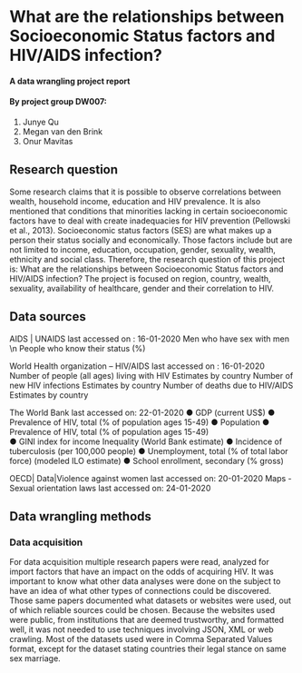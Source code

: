 # What are the relationships between Socioeconomic Status factors and HIV/AIDS infection?
#### A data wrangling project report
#### By project group DW007:
 1. Junye Qu
 2. Megan van den Brink
 3. Onur Mavitas

## Research question
Some research claims that it is possible to observe correlations between wealth, household income, education and HIV prevalence. It is also mentioned that conditions that minorities lacking in certain socioeconomic factors have to deal with create inadequacies for HIV prevention (Pellowski et al., 2013). Socioeconomic status factors (SES) are what makes up a person their status socially and economically. Those factors include but are not limited to income, education, occupation, gender, sexuality, wealth, ethnicity and social class. Therefore, the research question of this project is:
What are the relationships between Socioeconomic Status factors and HIV/AIDS infection?
The project is focused on region, country, wealth, sexuality, availability of healthcare, gender and their correlation to HIV.

## Data sources
AIDS | UNAIDS last accessed on : 16-01-2020
Men who have sex with men \n
People who know their status (%)

World Health organization – HIV/AIDS last accessed on : 16-01-2020
Number of people (all ages) living with HIV Estimates by country
Number of new HIV infections Estimates by country
Number of deaths due to HIV/AIDS Estimates by country

The World Bank last accessed on: 22-01-2020
● GDP (current US$)
● Prevalence of HIV, total (% of population ages 15-49)
● Population
● Prevalence of HIV, total (% of population ages 15-49)         
● GINI index for income Inequality (World Bank estimate)
● Incidence of tuberculosis (per 100,000 people)
● Unemployment, total (% of total labor force) (modeled ILO estimate)
● School enrollment, secondary (% gross)

OECD| Data|Violence against women last accessed on: 20-01-2020 
Maps - Sexual orientation laws last accessed on: 24-01-2020

## Data wrangling methods 
### Data acquisition
For data acquisition multiple research papers were read, analyzed for import factors that have an impact on the odds of acquiring HIV. It was important to know what other data analyses were done on the subject to have an idea of what other types of connections could be discovered. Those same papers documented what datasets or websites were used, out of which reliable sources could be chosen.
Because the websites used were public, from institutions that are deemed trustworthy, and formatted well, it was not needed to use techniques involving JSON, XML or web crawling. Most of the datasets used were in Comma Separated Values format, except for the dataset stating countries their legal stance on same sex marriage.

